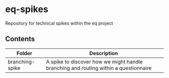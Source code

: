 # eq-spikes

Repository for technical spikes within the eq project

## Contents

Folder | Description
-|-|
branching-spike | A spike to discover how we might handle branching and routing within a questionnaire |
